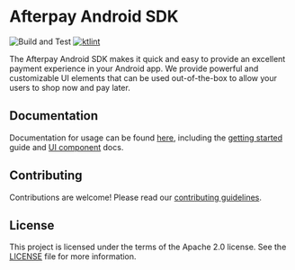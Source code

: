 # Afterpay Android SDK

![Build and Test][badge-ci] [![ktlint][badge-ktlint]][ktlint]

The Afterpay Android SDK makes it quick and easy to provide an excellent payment experience in your Android app. We provide powerful and customizable UI elements that can be used out-of-the-box to allow your users to shop now and pay later.

## Documentation
Documentation for usage can be found [here][docs], including the [getting started][docs-getting-started] guide and [UI component][docs-ui] docs.

## Contributing

Contributions are welcome! Please read our [contributing guidelines][contributing].

## License

This project is licensed under the terms of the Apache 2.0 license. See the [LICENSE][license] file for more information.

<!-- Links: -->
[badge-ci]: https://github.com/afterpay/sdk-android/workflows/Build%20and%20Test/badge.svg?branch=master&event=push
[badge-ktlint]: https://img.shields.io/badge/code%20style-%E2%9D%A4-FF4081.svg
[ktlint]: https://ktlint.github.io
[contributing]: CONTRIBUTING.md
[license]: LICENSE
[docs]: https://afterpay.github.io/sdk-android
[docs-ui]: https://afterpay.github.io/sdk-android/ui-components/
[docs-getting-started]: https://afterpay.github.io/sdk-android/getting-started/
